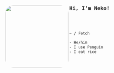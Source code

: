 
<img id=imagee height="200px" align='left' src="https://avatars.githubusercontent.com/u/95261992?s=400&u=c18f33ca1c58689e77057955b301aaaa523c4f82&v=4" style="border-radius: 25px;">
<samp><h3>Hi, I'm Neko!</h3></samp>
<br><br>

```sh
~ / Fetch

- He/him        
- I use Penguin 
- I eat rice
```
